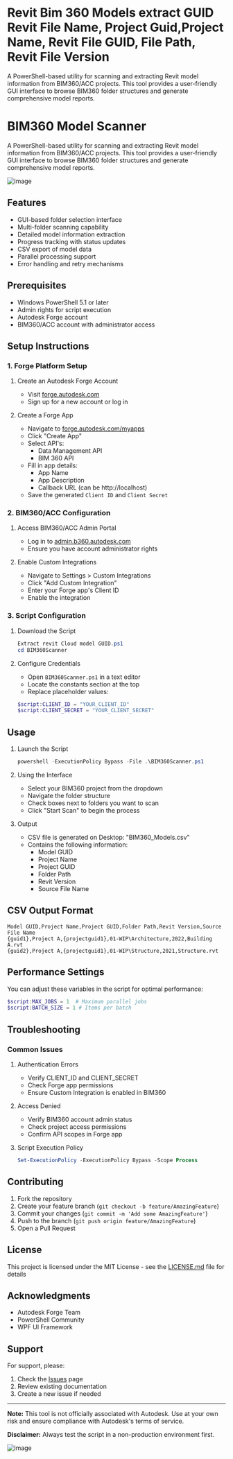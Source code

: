 # Revit Bim 360 Models extract GUID Revit File Name, Project Guid,Project Name, Revit File GUID, File Path, Revit File Version

A PowerShell-based utility for scanning and extracting Revit model information from BIM360/ACC projects. This tool provides a user-friendly GUI interface to browse BIM360 folder structures and generate comprehensive model reports.



# BIM360 Model Scanner

A PowerShell-based utility for scanning and extracting Revit model information from BIM360/ACC projects. This tool provides a user-friendly GUI interface to browse BIM360 folder structures and generate comprehensive model reports.

![image](https://github.com/user-attachments/assets/c4982bb9-cc94-49ec-a030-b4c90eee55c5)


## Features

* GUI-based folder selection interface
* Multi-folder scanning capability  
* Detailed model information extraction
* Progress tracking with status updates
* CSV export of model data
* Parallel processing support
* Error handling and retry mechanisms

## Prerequisites

* Windows PowerShell 5.1 or later
* Admin rights for script execution
* Autodesk Forge account
* BIM360/ACC account with administrator access

## Setup Instructions

### 1. Forge Platform Setup

1. Create an Autodesk Forge Account
   * Visit [forge.autodesk.com](https://forge.autodesk.com)
   * Sign up for a new account or log in

2. Create a Forge App
   * Navigate to [forge.autodesk.com/myapps](https://forge.autodesk.com/myapps)
   * Click "Create App"
   * Select API's:
     * Data Management API
     * BIM 360 API
   * Fill in app details:
     * App Name
     * App Description
     * Callback URL (can be http://localhost)
   * Save the generated `Client ID` and `Client Secret`

### 2. BIM360/ACC Configuration

1. Access BIM360/ACC Admin Portal
   * Log in to [admin.b360.autodesk.com](https://admin.b360.autodesk.com)
   * Ensure you have account administrator rights

2. Enable Custom Integrations
   * Navigate to Settings > Custom Integrations
   * Click "Add Custom Integration"
   * Enter your Forge app's Client ID
   * Enable the integration

### 3. Script Configuration

1. Download the Script
   ```powershell
   Extract revit Cloud model GUID.ps1
   cd BIM360Scanner
   ```

2. Configure Credentials
   * Open `BIM360Scanner.ps1` in a text editor
   * Locate the constants section at the top
   * Replace placeholder values:
   ```powershell
   $script:CLIENT_ID = "YOUR_CLIENT_ID"
   $script:CLIENT_SECRET = "YOUR_CLIENT_SECRET"
   ```

## Usage

1. Launch the Script
   ```powershell
   powershell -ExecutionPolicy Bypass -File .\BIM360Scanner.ps1
   ```

2. Using the Interface
   * Select your BIM360 project from the dropdown
   * Navigate the folder structure
   * Check boxes next to folders you want to scan
   * Click "Start Scan" to begin the process

3. Output
   * CSV file is generated on Desktop: "BIM360_Models.csv"
   * Contains the following information:
     * Model GUID
     * Project Name
     * Project GUID
     * Folder Path
     * Revit Version
     * Source File Name

## CSV Output Format

```csv
Model GUID,Project Name,Project GUID,Folder Path,Revit Version,Source File Name
{guid1},Project A,{projectguid1},01-WIP\Architecture,2022,Building A.rvt
{guid2},Project A,{projectguid1},01-WIP\Structure,2021,Structure.rvt
```

## Performance Settings

You can adjust these variables in the script for optimal performance:

```powershell
$script:MAX_JOBS = 1  # Maximum parallel jobs
$script:BATCH_SIZE = 1 # Items per batch
```

## Troubleshooting

### Common Issues

1. Authentication Errors
   * Verify CLIENT_ID and CLIENT_SECRET
   * Check Forge app permissions
   * Ensure Custom Integration is enabled in BIM360

2. Access Denied
   * Verify BIM360 account admin status
   * Check project access permissions
   * Confirm API scopes in Forge app

3. Script Execution Policy
   ```powershell
   Set-ExecutionPolicy -ExecutionPolicy Bypass -Scope Process
   ```

## Contributing

1. Fork the repository
2. Create your feature branch (`git checkout -b feature/AmazingFeature`)
3. Commit your changes (`git commit -m 'Add some AmazingFeature'`)
4. Push to the branch (`git push origin feature/AmazingFeature`)
5. Open a Pull Request

## License

This project is licensed under the MIT License - see the [LICENSE.md](LICENSE.md) file for details

## Acknowledgments

* Autodesk Forge Team
* PowerShell Community
* WPF UI Framework

## Support

For support, please:
1. Check the [Issues](https://github.com/yourusername/BIM360Scanner/issues) page
2. Review existing documentation
3. Create a new issue if needed

---

**Note:** This tool is not officially associated with Autodesk. Use at your own risk and ensure compliance with Autodesk's terms of service.

**Disclaimer:** Always test the script in a non-production environment first.


![image](https://github.com/user-attachments/assets/1dca64ff-ea25-4cbf-a117-b0edf2e9507b)
